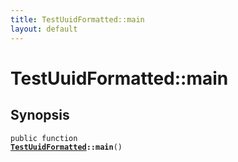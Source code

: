 ```yaml
---
title: TestUuidFormatted::main
layout: default
---
```


# TestUuidFormatted::main

## Synopsis

<code>public function <b><a href="TestUuidFormatted">TestUuidFormatted</a>::main</b>()</code>


